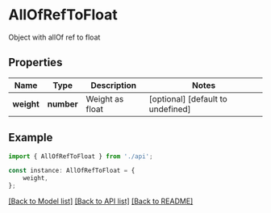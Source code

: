 # AllOfRefToFloat

Object with allOf ref to float

## Properties

Name | Type | Description | Notes
------------ | ------------- | ------------- | -------------
**weight** | **number** | Weight as float | [optional] [default to undefined]

## Example

```typescript
import { AllOfRefToFloat } from './api';

const instance: AllOfRefToFloat = {
    weight,
};
```

[[Back to Model list]](../README.md#documentation-for-models) [[Back to API list]](../README.md#documentation-for-api-endpoints) [[Back to README]](../README.md)
